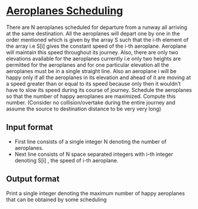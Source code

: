 # [Aeroplanes Scheduling][link]

There are N aeroplanes scheduled for departure from a runway all arriving at the same destination. All the aeroplanes will depart one by one in the order mentioned which is given by the array S such that the i-th element of the array i.e S[i] gives the constant speed of the i-th aeroplane. Aeroplane will maintain this speed throughout its journey. Also, there are only two elevations available for the aeroplanes currently i.e only two heights are permitted for the aeroplanes and for one particular elevation all the aeroplanes must be in a single straight line. Also an aeroplane i​ will be happy​ only if all the aeroplanes in its elevation and ahead of it are moving at a speed greater than or equal to its speed because only then it wouldn’t have to slow its speed during its course of journey. Schedule the aeroplanes so that the number of happy aeroplanes are maximized. Compute this number. (Consider no collision/overtake during the entire journey and assume the source to destination distance to be very very long)

## Input format

- First line consists of a single integer N denoting the number of aeroplanes.
- Next line consists of N space separated integers with i-th integer denoting S[i] , the speed of i-th aeroplane.

## Output format

Print a single integer denoting the maximum number of happy aeroplanes that can be obtained by some scheduling

[link]: https://www.hackerearth.com/practice/algorithms/dynamic-programming/state-space-reduction/practice-problems/algorithm/aeroplanes-scheduling-7df0c65c/
